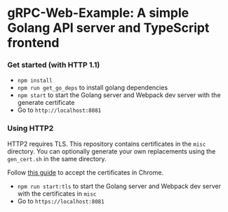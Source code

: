 # gRPC-Web-Example: A simple Golang API server and TypeScript frontend

### Get started (with HTTP 1.1)

* `npm install`
* `npm run get_go_deps` to install golang dependencies
* `npm start` to start the Golang server and Webpack dev server with the generate certificate
* Go to `http://localhost:8081`


### Using HTTP2

HTTP2 requires TLS. This repository contains certificates in the `misc` directory. You can optionally generate your own replacements using the `gen_cert.sh` in the same directory.

Follow [this guide](http://stackoverflow.com/questions/7580508/getting-chrome-to-accept-self-signed-localhost-certificate) to accept the certificates in Chrome.

* `npm run start:tls` to start the Golang server and Webpack dev server with the certificates in `misc`
* Go to `https://localhost:8081`